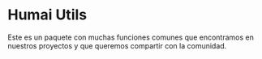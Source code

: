 # Humai Utils

Este es un paquete con muchas funciones comunes que encontramos en nuestros proyectos y que queremos compartir con la comunidad.